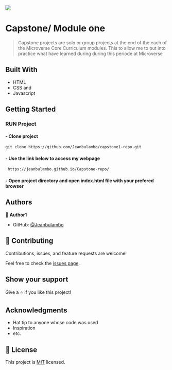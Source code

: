 ![](https://img.shields.io/badge/Microverse-blueviolet)

# Capstone/ Module one

> Capstone projects are solo or group projects at the end of the each of the Microverse Core Curriculum modules. This to allow me to put into practice what have learned during during this periode at Microverse
## Built With

- HTML
- CSS and
- Javascript

## Getting Started

### RUN Project
#### - Clone project 
```
git clone https://github.com/Jeanbulambo/capstone1-repo.git
```
#### - Use the link below to access my webpage
```
 https://jeanbulambo.github.io/Capstone-repo/
```
#### - Open project directory and open index.html file with your prefered browser

## Authors

👤 **Author1**

- GitHub: [@Jeanbulambo](https://github.com/Jeanbulambo)


## 🤝 Contributing

Contributions, issues, and feature requests are welcome!

Feel free to check the [issues page](../../issues/).

## Show your support

Give a ⭐️ if you like this project!

## Acknowledgments

- Hat tip to anyone whose code was used
- Inspiration
- etc.

## 📝 License

This project is [MIT](./MIT.md) licensed.
